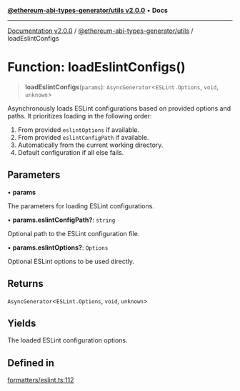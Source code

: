 [**@ethereum-abi-types-generator/utils v2.0.0**](../README.md) • **Docs**

***

[Documentation v2.0.0](../../../packages.md) / [@ethereum-abi-types-generator/utils](../README.md) / loadEslintConfigs

# Function: loadEslintConfigs()

> **loadEslintConfigs**(`params`): `AsyncGenerator`\<`ESLint.Options`, `void`, `unknown`\>

Asynchronously loads ESLint configurations based on provided options and paths.
It prioritizes loading in the following order:
1. From provided `eslintOptions` if available.
2. From provided `eslintConfigPath` if available.
3. Automatically from the current working directory.
4. Default configuration if all else fails.

## Parameters

• **params**

The parameters for loading ESLint configurations.

• **params.eslintConfigPath?**: `string`

Optional path to the ESLint configuration file.

• **params.eslintOptions?**: `Options`

Optional ESLint options to be used directly.

## Returns

`AsyncGenerator`\<`ESLint.Options`, `void`, `unknown`\>

## Yields

The loaded ESLint configuration options.

## Defined in

[formatters/eslint.ts:112](https://github.com/niZmosis/ethereum-abi-types-generator/blob/8be0c174f1ad191b06c4413881733fc6912573c5/packages/utils/src/formatters/eslint.ts#L112)
